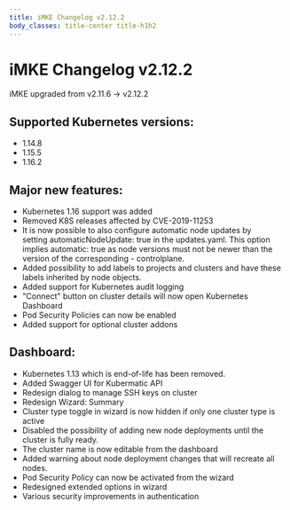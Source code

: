 ```yaml
---
title: iMKE Changelog v2.12.2
body_classes: title-center title-h1h2
---
```


# iMKE Changelog v2.12.2

iMKE upgraded from v2.11.6 → v2.12.2

## Supported Kubernetes versions:

- 1.14.8
- 1.15.5
- 1.16.2

## Major new features:

- Kubernetes 1.16 support was added
- Removed K8S releases affected by CVE-2019-11253
- It is now possible to also configure automatic node updates by setting automaticNodeUpdate: true in the updates.yaml. This option implies automatic: true as node versions must not be newer than the version of the corresponding - controlplane.
- Added possibility to add labels to projects and clusters and have these labels inherited by node objects.
- Added support for Kubernetes audit logging
- "Connect" button on cluster details will now open Kubernetes Dashboard
- Pod Security Policies can now be enabled
- Added support for optional cluster addons

## Dashboard:

- Kubernetes 1.13 which is end-of-life has been removed.
- Added Swagger UI for Kubermatic API
- Redesign dialog to manage SSH keys on cluster
- Redesign Wizard: Summary
- Cluster type toggle in wizard is now hidden if only one cluster type is active
- Disabled the possibility of adding new node deployments until the cluster is fully ready.
- The cluster name is now editable from the dashboard
- Added warning about node deployment changes that will recreate all nodes.
- Pod Security Policy can now be activated from the wizard
- Redesigned extended options in wizard
- Various security improvements in authentication